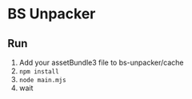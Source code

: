 # BS Unpacker


## Run
1. Add your assetBundle3 file to bs-unpacker/cache
2. `npm install`
3. `node main.mjs`
4. wait
